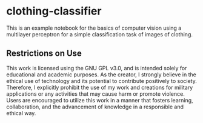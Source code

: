 # clothing-classifier

This is an example notebook for the basics of computer vision using a multilayer perceptron for a simple classification task of images of clothing.

## Restrictions on Use

This work is licensed using the GNU GPL v3.0, and is intended solely for educational and academic purposes. As the creator, I strongly believe in the ethical use of technology and its potential to contribute positively to society. Therefore, I explicitly prohibit the use of my work and creations for military applications or any activities that may cause harm or promote violence. Users are encouraged to utilize this work in a manner that fosters learning, collaboration, and the advancement of knowledge in a responsible and ethical way.
